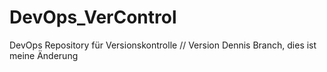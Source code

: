 # DevOps_VerControl
DevOps Repository für Versionskontrolle
// Version Dennis Branch, dies ist meine Änderung
